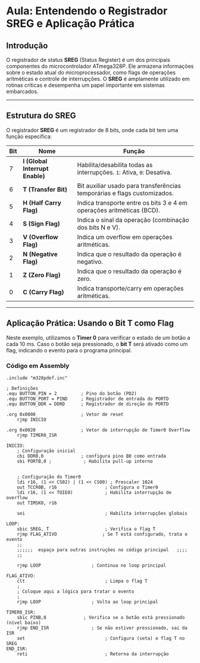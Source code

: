 # Aula: Entendendo o Registrador SREG e Aplicação Prática

## Introdução
O registrador de status **SREG** (Status Register) é um dos principais componentes do microcontrolador ATmega328P. Ele armazena informações sobre o estado atual do microprocessador, como flags de operações aritméticas e controle de interrupções. O **SREG** é amplamente utilizado em rotinas críticas e desempenha um papel importante em sistemas embarcados.

---

## Estrutura do SREG

O registrador **SREG** é um registrador de 8 bits, onde cada bit tem uma função específica:

| Bit  | Nome                    | Função                                                                 |
|------|-------------------------|------------------------------------------------------------------------|
| 7    | **I (Global Interrupt Enable)** | Habilita/desabilita todas as interrupções. `1`: Ativa, `0`: Desativa.   |
| 6    | **T (Transfer Bit)**            | Bit auxiliar usado para transferências temporárias e flags customizados. |
| 5    | **H (Half Carry Flag)**         | Indica transporte entre os bits 3 e 4 em operações aritméticas (BCD).    |
| 4    | **S (Sign Flag)**               | Indica o sinal da operação (combinação dos bits N e V).                  |
| 3    | **V (Overflow Flag)**           | Indica um overflow em operações aritméticas.                             |
| 2    | **N (Negative Flag)**           | Indica que o resultado da operação é negativo.                          |
| 1    | **Z (Zero Flag)**               | Indica que o resultado da operação é zero.                              |
| 0    | **C (Carry Flag)**              | Indica transporte/carry em operações aritméticas.                       |

---

## Aplicação Prática: Usando o Bit T como Flag

Neste exemplo, utilizamos o **Timer 0** para verificar o estado de um botão a cada 10 ms. Caso o botão seja pressionado, o **bit T** será ativado como um flag, indicando o evento para o programa principal.

### Código em Assembly

```assembly
.include "m328pdef.inc"

; Definições
.equ BUTTON_PIN = 2         ; Pino do botão (PD2)
.equ BUTTON_PORT = PIND     ; Registrador de entrada do PORTD
.equ BUTTON_DDR = DDRD      ; Registrador de direção do PORTD

.org 0x0000                 ; Vetor de reset
    rjmp INICIO

.org 0x0020                 ; Vetor de interrupção de Timer0 Overflow
    rjmp TIMER0_ISR

INICIO:
    ; Configuração inicial
    cbi DDRB,0              ; configura pino B0 como entrada
    sbi PORTB,0 ;            ; Habilita pull-up interno


    ; Configuração do Timer0
    ldi r16, (1 << CS02) | (1 << CS00) ; Prescaler 1024
    out TCCR0B, r16                  ; Configura o Timer0
    ldi r16, (1 << TOIE0)            ; Habilita interrupção de overflow
    out TIMSK0, r16

    sei                              ; Habilita interrupções globais

LOOP:
    sbic SREG, T                     ; Verifica o flag T
    rjmp FLAG_ATIVO                 ; Se T está configurado, trata o evento
    ;;
    ;;;;;;  espaço para outras instruções no código principal   ;;;;
    ;;

    rjmp LOOP                   ; Continua no loop principal

FLAG_ATIVO:
    clt                              ; Limpa o flag T
    ;
    ; Coloque aqui a lógica para tratar o evento
    ;
    rjmp LOOP                   ; Volta ao loop principal

TIMER0_ISR:
    sbic PINB,0              ; Verifica se o botão está pressionado (nível baixo)
    rjmp END_ISR                ; Se não estiver pressionado, sai da ISR
    set                              ; Configura (seta) o flag T no SREG
END_ISR:
    reti                             ; Retorna da interrupção

```

